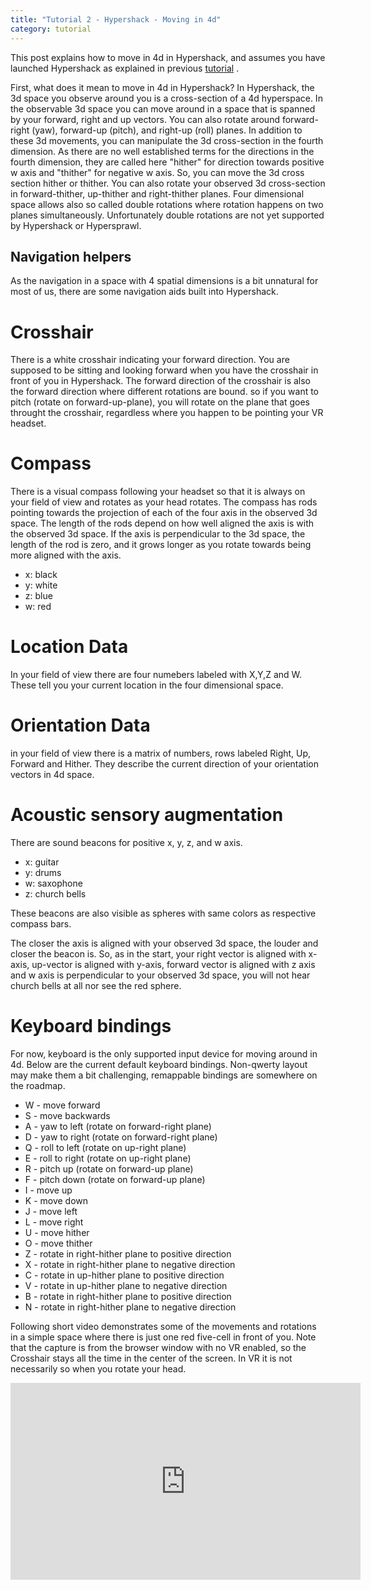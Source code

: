 ```yaml
---
title: "Tutorial 2 - Hypershack - Moving in 4d"
category: tutorial
---
```


This post explains how to move in 4d in Hypershack, and assumes you have launched Hypershack as explained in previous [tutorial](https://brainpaingames.github.io/site/blog/tutorials/2023/07/18/Tutorial-1-hypershack-launching.html) .

<!--more-->

First, what does it mean to move in 4d in Hypershack? In Hypershack, the 3d space you observe around you is a cross-section of a 4d hyperspace. In the observable 3d space you can move around in a space that is spanned by your forward, right and up vectors. You can also rotate around forward-right (yaw), forward-up (pitch), and right-up (roll) planes. In addition to these 3d movements, you can manipulate  the 3d cross-section in the fourth dimension. As there are no well established terms for the directions in the fourth dimension, they are called here "hither" for direction towards positive w axis and "thither" for negative w axis. So, you can move the 3d cross section hither or thither. You can also rotate your observed 3d cross-section in forward-thither, up-thither and right-thither planes. Four dimensional space allows also so called double rotations where rotation happens on two planes simultaneously. Unfortunately double rotations are not yet supported by Hypershack or Hypersprawl.  



Navigation helpers
------------------

As the navigation in a space with 4 spatial dimensions is a bit unnatural for most of us, there are some navigation aids built into Hypershack.



Crosshair
=========

There is a white crosshair indicating your forward direction. You are supposed to be sitting and looking forward when you have the crosshair in front of you in Hypershack.  The forward direction of the crosshair is also the forward direction where different rotations are bound. so if you want to pitch (rotate on forward-up-plane), you will rotate on the plane that goes throught the crosshair, regardless where you happen to be pointing your VR headset.


Compass
=======

There is a visual compass following your headset so that it is always on your field of view and rotates as your head rotates. The compass has rods pointing towards the projection of each of the four axis in the observed 3d space. The length of the rods depend on how well aligned the axis is with the observed 3d space. If the axis is perpendicular to the 3d space, the length of the rod is zero, and it grows longer as you rotate towards being more aligned with the axis.  

- x: black
- y: white
- z: blue
- w: red


Location Data
=============

In your field of view there are four numebers labeled with X,Y,Z and W. These tell you your current location in the four dimensional space.


Orientation Data
================

in your field of view there is a matrix of numbers, rows labeled Right, Up, Forward and Hither. They describe the current direction of your orientation vectors in 4d space. 


Acoustic sensory augmentation
=============================

There are sound beacons for positive x, y, z, and w axis. 

- x: guitar
- y: drums
- w: saxophone
- z: church bells

These beacons are also visible as spheres with same colors as respective compass bars. 

The closer the axis is aligned with your observed 3d space, the louder and closer the beacon is. So, as in the start, your right vector is aligned with x-axis, up-vector is aligned with y-axis, forward vector is aligned with z axis and w axis is perpendicular to your observed 3d space, you will not hear church bells at all nor see the red sphere. 



Keyboard bindings
=================

For now, keyboard is the only supported input device for moving around in 4d. Below are the current default keyboard bindings. Non-qwerty layout may make them a bit challenging, remappable bindings are somewhere on the roadmap. 

- W - move forward
- S - move backwards
- A - yaw to left (rotate on forward-right plane) 
- D - yaw to right (rotate on forward-right plane) 
- Q - roll to left (rotate on up-right plane) 
- E - roll to right (rotate on up-right plane) 
- R - pitch up (rotate on forward-up plane) 
- F - pitch down (rotate on forward-up plane) 
- I - move up
- K - move down
- J - move left
- L - move right
- U - move hither
- O - move thither
- Z - rotate in right-hither plane to positive direction
- X - rotate in right-hither plane to negative direction
- C - rotate in up-hither plane to positive direction
- V - rotate in up-hither plane to negative direction
- B - rotate in right-hither plane to positive direction
- N - rotate in right-hither plane to negative direction



Following short video demonstrates some of the movements and rotations in a simple space where there is just one red five-cell in front of you. Note that the capture is from the browser window with no VR enabled, so the Crosshair stays all the time in the center of the screen. In VR it is not necessarily so when you rotate your head. 


<iframe
  width="560"
  height="315"
  src="https://www.youtube.com/embed/jpjwmfziNG8"
  frameborder="0"
  allow="accelerometer; autoplay; encrypted-media; gyroscope; picture-in-picture"
  allowfullscreen
></iframe>








